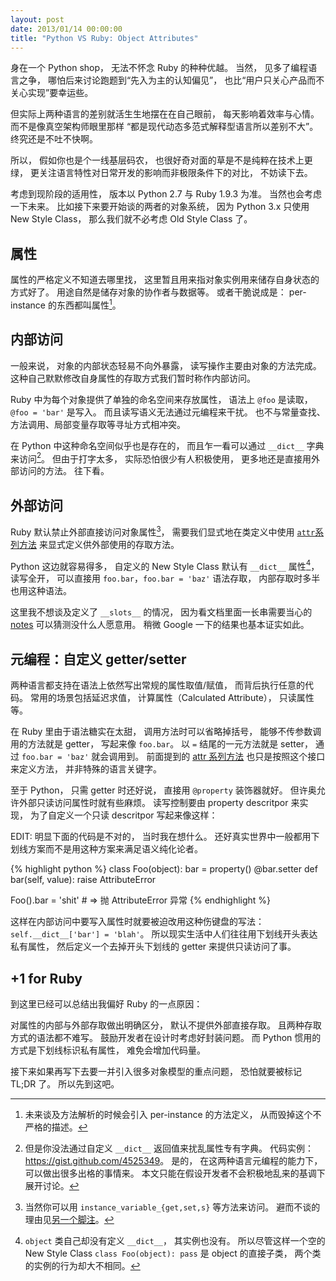 ```yaml
---
layout: post
date: 2013/01/14 00:00:00
title: "Python VS Ruby: Object Attributes"
---
```

身在一个 Python shop，
无法不怀念 Ruby 的种种优越。
当然，
见多了编程语言之争，
哪怕后来讨论跑题到“先入为主的认知偏见”，
也比“用户只关心产品而不关心实现”要幸运些。

但实际上两种语言的差别就活生生地摆在在自己眼前，
每天影响着效率与心情。
而不是像真空架构师眼里那样
“都是现代动态多范式解释型语言所以差别不大”。
终究还是不吐不快啊。

所以，
假如你也是个一线基层码农，
也很好奇对面的草是不是纯粹在技术上更绿，
更关注语言特性对日常开发的影响而非极限条件下的对比，
不妨读下去。

考虑到现阶段的适用性，
版本以 Python 2.7 与 Ruby 1.9.3 为准。
当然也会考虑一下未来。
比如接下来要开始谈的两者的对象系统，
因为 Python 3.x 只使用 New Style Class，
那么我们就不必考虑 Old Style Class 了。

## 属性

属性的严格定义不知道去哪里找，
这里暂且用来指对象实例用来储存自身状态的方式好了。
用途自然是储存对象的协作者与数据等。
或者干脆说成是：
per-instance 的东西都叫属性[^per-instance]。

## 内部访问

一般来说，
对象的内部状态轻易不向外暴露，
读写操作主要由对象的方法完成。
这种自己默默修改自身属性的存取方式我们暂时称作内部访问。

Ruby 中为每个对象提供了单独的命名空间来存放属性，
语法上 `@foo` 是读取，`@foo = 'bar'` 是写入。
而且读写语义无法通过元编程来干扰。
也不与常量查找、方法调用、局部变量存取等寻址方式相冲突。

在 Python 中这种命名空间似乎也是存在的，
而且乍一看可以通过 `__dict__` 字典来访问[^tricky-dict]。
但由于打字太多，
实际恐怕很少有人积极使用，
更多地还是直接用外部访问的方法。
往下看。

## 外部访问

Ruby 默认禁止外部直接访问对象属性[^ruby-var-methods]，
需要我们显式地在类定义中使用
[`attr`系列方法][attr-methods]
来显式定义供外部使用的存取方法。

Python 这边就容易得多，
自定义的 New Style Class 默认有 `__dict__` 属性[^object-dict]，
读写全开，
可以直接用 `foo.bar`，`foo.bar = 'baz'` 语法存取，
内部存取时多半也用这种语法。

这里我不想谈及定义了 `__slots__` 的情况，
因为看文档里面一长串需要当心的 [notes][python slots]
可以猜测没什么人愿意用。
稍微 Google 一下的结果也基本证实如此。

## 元编程：自定义 getter/setter

两种语言都支持在语法上依然写出常规的属性取值/赋值，
而背后执行任意的代码。
常用的场景包括延迟求值，
计算属性（Calculated Attribute），
只读属性等。

在 Ruby 里由于语法糖实在太甜，
调用方法时可以省略掉括号，
能够不传参数调用的方法就是 getter，
写起来像 `foo.bar`。
以 `=` 结尾的一元方法就是 setter，
通过 `foo.bar = 'baz'` 就会调用到。
前面提到的 [attr 系列方法][attr-methods]
也只是按照这个接口来定义方法，
并非特殊的语言关键字。

至于 Python，
只需 getter 时还好说，
直接用 `@property` 装饰器就好。
但许奥允许外部只读访问属性时就有些麻烦。
读写控制要由 property descritpor 来实现，
为了自定义一个只读 descritpor 写起来像这样：

EDIT: 明显下面的代码是不对的，
当时我在想什么。
还好真实世界中一般都用下划线方案而不是用这种方案来满足语义纯化论者。

{% highlight python %}
class Foo(object):
    bar = property()
    @bar.setter
    def bar(self, value):
        raise AttributeError

Foo().bar = 'shit' # => 抛 AttributeError 异常
{% endhighlight %}

这样在内部访问中要写入属性时就要被迫改用这种伤键盘的写法：
`self.__dict__['bar'] = 'blah'`。
所以现实生活中人们往往用下划线开头表达私有属性，
然后定义一个去掉开头下划线的 getter 来提供只读访问了事。

## +1 for Ruby

到这里已经可以总结出我偏好 Ruby 的一点原因：

对属性的内部与外部存取做出明确区分，
默认不提供外部直接存取。
且两种存取方式的语法都不难写。
鼓励开发者在设计时考虑好封装问题。
而 Python 惯用的方式是下划线标识私有属性，
难免会增加代码量。

接下来如果再写下去要一并引入很多对象模型的重点问题，
恐怕就要被标记 TL;DR 了。
所以先到这吧。

[attr-methods]: http://ruby-doc.org/core-1.9.3/Module.html#method-i-attr
[python slots]: http://docs.python.org/2/reference/datamodel.html#__slots__

[^per-instance]:
    未来谈及方法解析的时候会引入 per-instance 的方法定义，
    从而毁掉这个不严格的描述。

[^tricky-dict]:
    但是你没法通过自定义 `__dict__`
    返回值来扰乱属性专有字典。
    代码实例：<https://gist.github.com/4525349>。
    是的，
    在这两种语言元编程的能力下，
    可以做出很多出格的事情来。
    本文只能在假设开发者不会积极地乱来的基调下展开讨论。

[^ruby-var-methods]:
    当然你可以用 `instance_variable_{get,set,s}` 等方法来访问。
    避而不谈的理由见[另一个脚注](#fn:tricky-dict)。

[^object-dict]:
    `object` 类自己却没有定义 `__dict__`，
    其实例也没有。
    所以尽管这样一个空的 New Style Class `class Foo(object): pass`
    是 object 的直接子类，
    两个类的实例的行为却大不相同。

